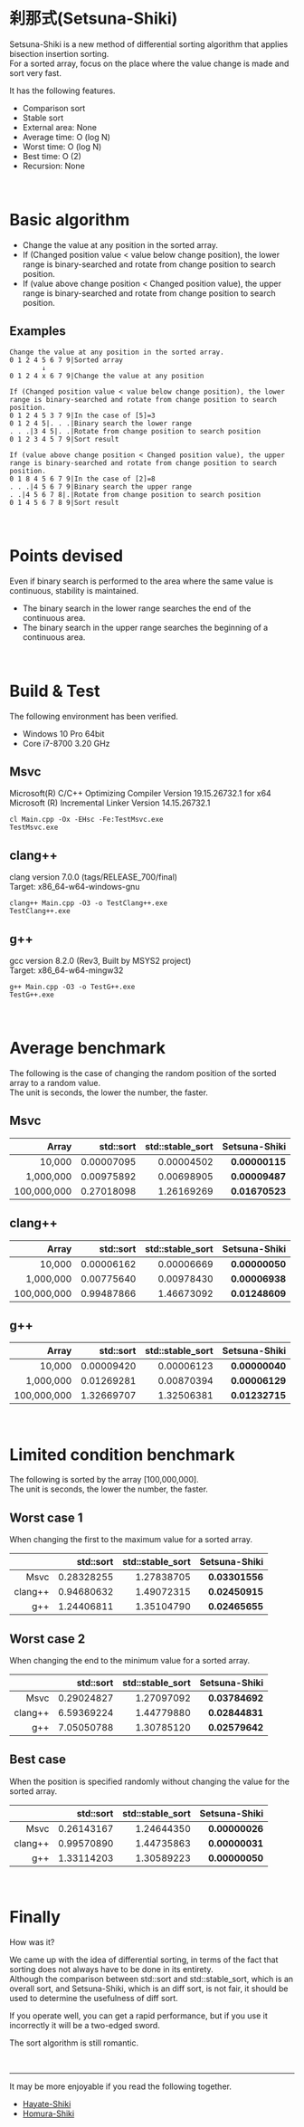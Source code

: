 # 刹那式(Setsuna-Shiki)
Setsuna-Shiki is a new method of differential sorting algorithm that applies bisection insertion sorting.  
For a sorted array, focus on the place where the value change is made and sort very fast.  

It has the following features.  
* Comparison sort
* Stable sort
* External area: None
* Average time: O (log N)
* Worst time: O (log N)
* Best time: O (2)
* Recursion: None

<br>

# Basic algorithm
* Change the value at any position in the sorted array.
* If (Changed position value < value below change position), the lower range is binary-searched and rotate from change position to search position.
* If (value above change position < Changed position value), the upper range is binary-searched and rotate from change position to search position.

## Examples
~~~
Change the value at any position in the sorted array.
0 1 2 4 5 6 7 9|Sorted array
        ↓
0 1 2 4 x 6 7 9|Change the value at any position
~~~
~~~
If (Changed position value < value below change position), the lower range is binary-searched and rotate from change position to search position.
0 1 2 4 5 3 7 9|In the case of [5]=3
0 1 2 4 5|. . .|Binary search the lower range
. . .|3 4 5|. .|Rotate from change position to search position
0 1 2 3 4 5 7 9|Sort result
~~~
~~~
If (value above change position < Changed position value), the upper range is binary-searched and rotate from change position to search position.
0 1 8 4 5 6 7 9|In the case of [2]=8
. . .|4 5 6 7 9|Binary search the upper range
. .|4 5 6 7 8|.|Rotate from change position to search position
0 1 4 5 6 7 8 9|Sort result
~~~

<br>

# Points devised
Even if binary search is performed to the area where the same value is continuous, stability is maintained.  
* The binary search in the lower range searches the end of the continuous area.
* The binary search in the upper range searches the beginning of a continuous area.

<br>

# Build & Test
The following environment has been verified.  
* Windows 10 Pro 64bit
* Core i7-8700 3.20 GHz

## **Msvc**
Microsoft(R) C/C++ Optimizing Compiler Version 19.15.26732.1 for x64  
Microsoft (R) Incremental Linker Version 14.15.26732.1  
~~~
cl Main.cpp -Ox -EHsc -Fe:TestMsvc.exe
TestMsvc.exe
~~~

## **clang++**
clang version 7.0.0 (tags/RELEASE_700/final)  
Target: x86_64-w64-windows-gnu  
~~~
clang++ Main.cpp -O3 -o TestClang++.exe
TestClang++.exe
~~~

## **g++**
gcc version 8.2.0 (Rev3, Built by MSYS2 project)  
Target: x86_64-w64-mingw32  
~~~
g++ Main.cpp -O3 -o TestG++.exe
TestG++.exe
~~~

<br>

# Average benchmark
The following is the case of changing the random position of the sorted array to a random value.  
The unit is seconds, the lower the number, the faster.  

## **Msvc**
|Array|std::sort|std::stable_sort|Setsuna-Shiki|
|---:|---:|---:|---:|
|10,000|0.00007095|0.00004502|**0.00000115**|
|1,000,000|0.00975892|0.00698905|**0.00009487**|
|100,000,000|0.27018098|1.26169269|**0.01670523**|

## **clang++**
|Array|std::sort|std::stable_sort|Setsuna-Shiki|
|---:|---:|---:|---:|
|10,000|0.00006162|0.00006669|**0.00000050**|
|1,000,000|0.00775640|0.00978430|**0.00006938**|
|100,000,000|0.99487866|1.46673092|**0.01248609**|

## **g++**
|Array|std::sort|std::stable_sort|Setsuna-Shiki|
|---:|---:|---:|---:|
|10,000|0.00009420|0.00006123|**0.00000040**|
|1,000,000|0.01269281|0.00870394|**0.00006129**|
|100,000,000|1.32669707|1.32506381|**0.01232715**|

<br>

# Limited condition benchmark
The following is sorted by the array [100,000,000].  
The unit is seconds, the lower the number, the faster.  

## Worst case 1
When changing the first to the maximum value for a sorted array.  

||std::sort|std::stable_sort|Setsuna-Shiki|
|---:|---:|---:|---:|
|Msvc|0.28328255|1.27838705|**0.03301556**|
|clang++|0.94680632|1.49072315|**0.02450915**|
|g++|1.24406811|1.35104790|**0.02465655**|

## Worst case 2
When changing the end to the minimum value for a sorted array.  

||std::sort|std::stable_sort|Setsuna-Shiki|
|---:|---:|---:|---:|
|Msvc|0.29024827|1.27097092|**0.03784692**|
|clang++|6.59369224|1.44779880|**0.02844831**|
|g++|7.05050788|1.30785120|**0.02579642**|

## Best case
When the position is specified randomly without changing the value for the sorted array.  

||std::sort|std::stable_sort|Setsuna-Shiki|
|---:|---:|---:|---:|
|Msvc|0.26143167|1.24644350|**0.00000026**|
|clang++|0.99570890|1.44735863|**0.00000031**|
|g++|1.33114203|1.30589223|**0.00000050**|

<br>

# Finally
How was it?  

We came up with the idea of ​​differential sorting, in terms of the fact that sorting does not always have to be done in its entirety.  
Although the comparison between std::sort and std::stable_sort, which is an overall sort, and Setsuna-Shiki, which is an diff sort, is not fair, it should be used to determine the usefulness of diff sort.  

If you operate well, you can get a rapid performance, but if you use it incorrectly it will be a two-edged sword.  

The sort algorithm is still romantic.  

<br>

---
It may be more enjoyable if you read the following together.  
* [Hayate-Shiki](https://github.com/EmuraDaisuke/SortingAlgorithm.HayateShiki)
* [Homura-Shiki](https://github.com/EmuraDaisuke/SortingAlgorithm.HomuraShiki)
